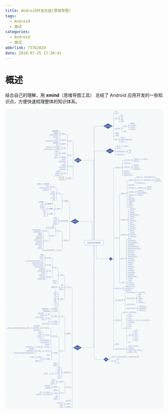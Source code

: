 ```yaml
---
title: Android开发总结(思维导图)
tags:
  - Android
  - 面试
categories:
  - Android
  - 面试
abbrlink: 737b202d
date: 2018-07-25 17:20:41
---
```


# 概述

结合自己的理解，用 **xmind**（思维导图工具） 总结了 Android 应用开发的一些知识点，方便快速梳理整体的知识体系。

![](https://raw.githubusercontent.com/zhangmiaocc/blogImageResource/master/img/Android%E5%BC%80%E5%8F%91%E6%80%BB%E7%BB%93.png)

<!--more-->